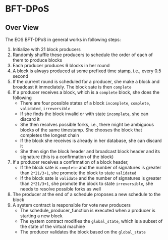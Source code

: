 # BFT-DPoS

## Over View

The EOS BFT-DPoS in general works in following steps:

1. Initialize with 21 block producers
2. Randomly shuffle these producers to schedule the order of each of them to produce blocks
3. Each producer produces 6 blocks in her round
4. A block is always produced at some prefixed time stamp, i.e., every 0.5 second
5. If the current round is scheduled for a producer, she make a block and broadcast it immediately. The block sate is then ```complete```
6. If a producer receives a block, which is a ```complete``` block, she does the following
   * There are four possible states of a block ```incomplete```, ```complete```, ```validated```, ```irreversible```
   * If she finds the block invalid or with state ```incomplete```, she can discard it
   * She then resolves possible forks, i.e., there might be ambiguous blocks of the same timestamp. She chooses the block that completes the longest chain
   * If the block she receives is already in her database, she can discard it
   * She then sign the block header and broadcast block header and its signature (this is a confirmation of the block)
7. If a producer receives a confirmation of a block header,  
   * If the block sate is ```complete``` and the number of signatures is greater than ```2*21/3+1```, she promote the block to state ```validated```
   * If the block sate is ```validate``` and the number of signatures is greater than ```2*21/3+1```, she promote the block to state ```irreversible```, she needs to resolve possible forks as well
7. The producer at the end of a schedule proposes a new schedule to the block
8. A system contract is responsible for vote new producers
   * The schedule_producer_function is executed when a producer is starting a new block
   * The system contract modifies the ```global_state```, which is a subset of the state of the virtual machine
   * The producer validates the block based on the ```global_state```

